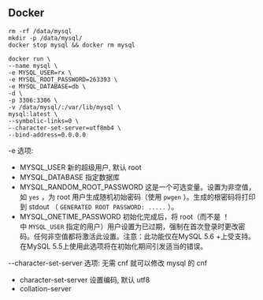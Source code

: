 ## Docker
```shell
rm -rf /data/mysql
mkdir -p /data/mysql/
docker stop mysql && docker rm mysql

docker run \
--name mysql \
-e MYSQL_USER=rx \
-e MYSQL_ROOT_PASSWORD=263393 \
-e MYSQL_DATABASE=db \
-d \
-p 3306:3306 \
-v /data/mysql/:/var/lib/mysql \
mysql:latest \
--symbolic-links=0 \
--character-set-server=utf8mb4 \
--bind-address=0.0.0.0
```

-e 选项:
- MYSQL_USER 新的超级用户, 默认 root
- MYSQL_DATABASE 指定数据库
- MYSQL_RANDOM_ROOT_PASSWORD
这是一个可选变量。设置为非空值，如 `yes` ，为 root 用户生成随机初始密码（使用 `pwgen` ）。生成的根密码将打印到 stdout （ `GENERATED ROOT PASSWORD: .....` ）。
- MYSQL_ONETIME_PASSWORD
初始化完成后，将 root（而不是 ！中 `MYSQL_USER` 指定的用户）用户设置为已过期，强制在首次登录时更改密码。任何非空值都将激活此设置。注意：此功能仅在MySQL 5.6 +上受支持。在MySQL 5.5上使用此选项将在初始化期间引发适当的错误。

--character-set-server 选项:
无需 cnf 就可以修改 mysql 的 cnf

- character-set-server 设置编码, 默认 utf8
- collation-server